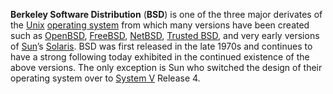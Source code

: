 **Berkeley Software Distribution** (**BSD**) is one of the three major
derivates of the [Unix](Unix "wikilink") [operating
system](operating_system "wikilink") from which many versions have been
created such as [OpenBSD](OpenBSD "wikilink"),
[FreeBSD](FreeBSD "wikilink"), [NetBSD](NetBSD "wikilink"), [Trusted
BSD](Trusted_BSD "wikilink"), and very early versions of
[Sun](Sun "wikilink")’s [Solaris](Solaris "wikilink"). BSD was first
released in the late 1970s and continues to have a strong following
today exhibited in the continued existence of the above versions. The
only exception is Sun who switched the design of their operating system
over to [System V](System_V "wikilink") Release 4.